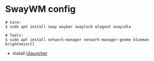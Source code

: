 # SwayWM config

```shell
# Core:
$ sudo apt install sway waybar swaylock wlogout swayidle

# Tools:
$ sudo apt install network-manager network-manager-gnome blueman brightnessctl
```

- Install [Ulauncher](https://ulauncher.io/#Download)
